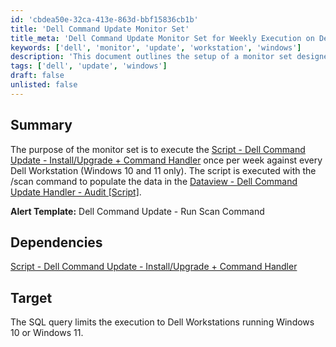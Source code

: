 ```yaml
---
id: 'cbdea50e-32ca-413e-863d-bbf15836cb1b'
title: 'Dell Command Update Monitor Set'
title_meta: 'Dell Command Update Monitor Set for Weekly Execution on Dell Workstations'
keywords: ['dell', 'monitor', 'update', 'workstation', 'windows']
description: 'This document outlines the setup of a monitor set designed to execute the Dell Command Update script weekly on Dell Workstations running Windows 10 and 11. The script is run with the /scan command to gather data for auditing purposes.'
tags: ['dell', 'update', 'windows']
draft: false
unlisted: false
---
```


## Summary

The purpose of the monitor set is to execute the [Script - Dell Command Update - Install/Upgrade + Command Handler](<../scripts/Dell Command Update - InstallUpgrade + Command Handler.md>) once per week against every Dell Workstation (Windows 10 and 11 only). The script is executed with the /scan command to populate the data in the [Dataview - Dell Command Update Handler - Audit [Script]](<../dataviews/Dell Command Update Handler - Audit Script.md>).

**Alert Template:** Dell Command Update - Run Scan Command

## Dependencies

[Script - Dell Command Update - Install/Upgrade + Command Handler](<../scripts/Dell Command Update - InstallUpgrade + Command Handler.md>)

## Target

The SQL query limits the execution to Dell Workstations running Windows 10 or Windows 11.
